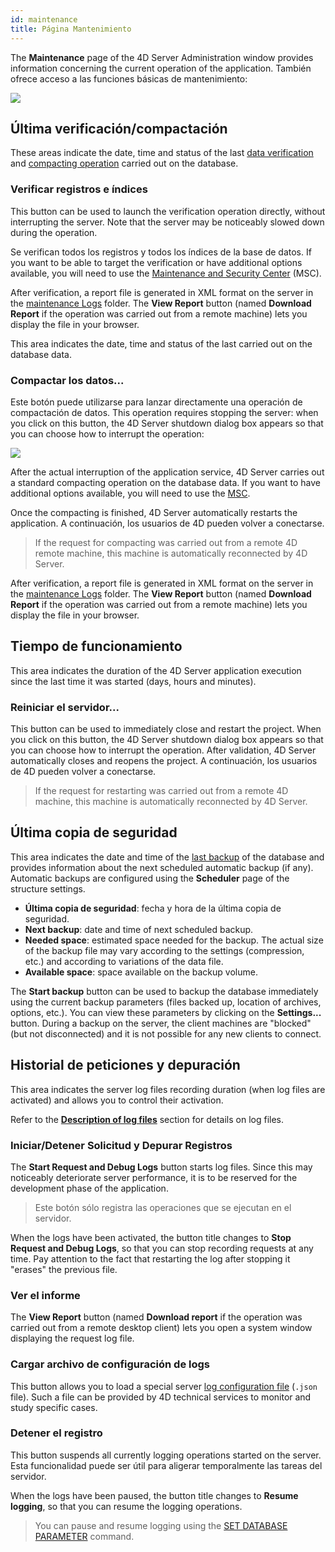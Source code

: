 ```yaml
---
id: maintenance
title: Página Mantenimiento
---
```



The **Maintenance** page of the 4D Server Administration window provides information concerning the current operation of the application. También ofrece acceso a las funciones básicas de mantenimiento:

![](assets/en/Admin/server-maintenance.png)


## Última verificación/compactación

These areas indicate the date, time and status of the last [data verification](MSC/verify.md) and [compacting operation](MSC/compact.md) carried out on the database.

### Verificar registros e índices

This button can be used to launch the verification operation directly, without interrupting the server. Note that the server may be noticeably slowed down during the operation.

Se verifican todos los registros y todos los índices de la base de datos. If you want to be able to target the verification or have additional options available, you will need to use the [Maintenance and Security Center](MSC/overview.md) (MSC).

After verification, a report file is generated in XML format on the server in the [maintenance Logs](Project/architecture.md#logs) folder. The **View Report** button (named **Download Report** if the operation was carried out from a remote machine) lets you display the file in your browser.


This area indicates the date, time and status of the last  carried out on the database data.

### Compactar los datos...

Este botón puede utilizarse para lanzar directamente una operación de compactación de datos. This operation requires stopping the server: when you click on this button, the 4D Server shutdown dialog box appears so that you can choose how to interrupt the operation:

![](assets/en/Admin/server-shut.png)

After the actual interruption of the application service, 4D Server carries out a standard compacting operation on the database data. If you want to have additional options available, you will need to use the [MSC](MSC/overview.md).

Once the compacting is finished, 4D Server automatically restarts the application. A continuación, los usuarios de 4D pueden volver a conectarse.

> If the request for compacting was carried out from a remote 4D remote machine, this machine is automatically reconnected by 4D Server.

After verification, a report file is generated in XML format on the server in the [maintenance Logs](Project/architecture.md#logs) folder. The **View Report** button (named **Download Report** if the operation was carried out from a remote machine) lets you display the file in your browser.


## Tiempo de funcionamiento

This area indicates the duration of the 4D Server application execution since the last time it was started (days, hours and minutes).


### Reiniciar el servidor...

This button can be used to immediately close and restart the project. When you click on this button, the 4D Server shutdown dialog box appears so that you can choose how to interrupt the operation. After validation, 4D Server automatically closes and reopens the project. A continuación, los usuarios de 4D pueden volver a conectarse.

> If the request for restarting was carried out from a remote 4D machine, this machine is automatically reconnected by 4D Server.

## Última copia de seguridad

This area indicates the date and time of the [last backup](MSC/backup.md) of the database and provides information about the next scheduled automatic backup (if any). Automatic backups are configured using the **Scheduler** page of the structure settings.

- **Última copia de seguridad**: fecha y hora de la última copia de seguridad.
- **Next backup**: date and time of next scheduled backup.
- **Needed space**: estimated space needed for the backup. The actual size of the backup file may vary according to the settings (compression, etc.) and according to variations of the data file.
- **Available space**: space available on the backup volume.


The **Start backup** button can be used to backup the database immediately using the current backup parameters (files backed up, location of archives, options, etc.). You can view these parameters by clicking on the **Settings...** button. During a backup on the server, the client machines are "blocked" (but not disconnected) and it is not possible for any new clients to connect.


## Historial de peticiones y depuración

This area indicates the server log files recording duration (when log files are activated) and allows you to control their activation.

Refer to the [**Description of log files**](Debugging/debugLogFiles.md) section for details on log files.

### Iniciar/Detener Solicitud y Depurar Registros

The **Start Request and Debug Logs** button starts log files. Since this may noticeably deteriorate server performance, it is to be reserved for the development phase of the application.

> Este botón sólo registra las operaciones que se ejecutan en el servidor.

When the logs have been activated, the button title changes to **Stop Request and Debug Logs**, so that you can stop recording requests at any time. Pay attention to the fact that restarting the log after stopping it "erases" the previous file.

### Ver el informe

The **View Report** button (named **Download report** if the operation was carried out from a remote desktop client) lets you open a system window displaying the request log file.

### Cargar archivo de configuración de logs

This button allows you to load a special server [log configuration file](Debugging/debugLogFiles.md#using-a-log-configuration-file) (`.json` file). Such a file can be provided by 4D technical services to monitor and study specific cases.


### Detener el registro

This button suspends all currently logging operations started on the server. Esta funcionalidad puede ser útil para aligerar temporalmente las tareas del servidor.

When the logs have been paused, the button title changes to **Resume logging**, so that you can resume the logging operations.

> You can pause and resume logging using the [SET DATABASE PARAMETER](https://doc.4d.com/4dv19/help/command/en/page642.html) command.
